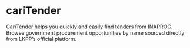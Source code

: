 # cariTender
CariTender helps you quickly and easily find tenders from INAPROC. Browse government procurement opportunities by name sourced directly from LKPP’s official platform.
